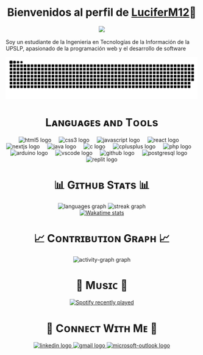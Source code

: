 <p align="center">
  <h1 align="center">Bienvenidos al perfil de <a href="https://github.com/LuciferM12">LuciferM12</a>👋</h1>
</p>
<p align="center">
  <a align="center" href="https://github.com/DenverCoder1/readme-typing-svg">
    <img src="https://readme-typing-svg.herokuapp.com?&font=IBM+Plex+Sans&color=F72EE2&size=25&lines=Bienvenidos+a+mi+Perfil+de+GitHub!;Soy+un+desarollador+FullStack;Soy+un+programador+competitivo" />
  </a>
</p>
<p>Soy un estudiante de la Ingenieria en Tecnologías de la Información de la UPSLP, apasionado de la programación web y el desarrollo de software</p>
<!--- snake -->
<div align="center">
  <img src="grid-snake.svg" alt="snake" />
</div>

<h1 align="center">Lᴀɴɢᴜᴀɢᴇs ᴀɴᴅ Tᴏᴏʟs</h1>

<div align="center">
  <img src="https://cdn.jsdelivr.net/gh/devicons/devicon/icons/html5/html5-original.svg" height="40" alt="html5 logo"  />
  <img width="12" />
  <img src="https://cdn.jsdelivr.net/gh/devicons/devicon/icons/css3/css3-original.svg" height="40" alt="css3 logo"  />
  <img width="12" />
  <img src="https://cdn.jsdelivr.net/gh/devicons/devicon/icons/javascript/javascript-original.svg" height="40" alt="javascript logo"  />
  <img width="12" />
  <img src="https://cdn.jsdelivr.net/gh/devicons/devicon/icons/react/react-original.svg" height="40" alt="react logo"  />
  <img width="12" />
  <img src="https://cdn.jsdelivr.net/gh/devicons/devicon/icons/nextjs/nextjs-original.svg" height="40" alt="nextjs logo"  />
  <img width="12" />
  <img src="https://cdn.jsdelivr.net/gh/devicons/devicon/icons/java/java-original.svg" height="40" alt="java logo"  />
  <img width="12" />
  <img src="https://cdn.jsdelivr.net/gh/devicons/devicon/icons/c/c-original.svg" height="40" alt="c logo"  />
  <img width="12" />
  <img src="https://cdn.jsdelivr.net/gh/devicons/devicon/icons/cplusplus/cplusplus-original.svg" height="40" alt="cplusplus logo"  />
  <img width="12" />
  <img src="https://cdn.jsdelivr.net/gh/devicons/devicon/icons/php/php-original.svg" height="40" alt="php logo"  />
  <img width="12" />
  <img src="https://cdn.simpleicons.org/arduino/00979D" height="40" alt="arduino logo"  />
  <img width="12" />
  <img src="https://cdn.jsdelivr.net/gh/devicons/devicon/icons/vscode/vscode-original.svg" height="40" alt="vscode logo"  />
  <img width="12" />
  <img src="https://skillicons.dev/icons?i=github" height="40" alt="github logo"  />
  <img width="12" />
  <img src="https://cdn.jsdelivr.net/gh/devicons/devicon/icons/postgresql/postgresql-original.svg" height="40" alt="postgresql logo"  />
  <img width="12" />
  <img src="https://cdn.simpleicons.org/replit/F26207" height="40" alt="replit logo"  />
</div>

<h1 align="center">📊 Gɪᴛʜᴜʙ Sᴛᴀᴛs 📊</h1>

<div align="center">
  <img src="https://github-readme-stats.vercel.app/api/top-langs?username=LuciferM12&locale=es&hide_title=false&layout=compact&card_width=320&langs_count=10&theme=moltack&hide_border=true&order=2" height="300" alt="languages graph"  />
  <img src="https://streak-stats.demolab.com?user=LuciferM12&locale=es&mode=daily&theme=moltack&hide_border=false&border_radius=5&order=3" height="200" alt="streak graph"  />
</div>

<div align="center">
  <a href="https://github.com/LuciferM12/github-readme-stats">
    <img src="https://github-readme-stats.vercel.app/api/wakatime?username=LuciferM12" alt="Wakatime stats" />
  </a>
</div>

<h1 align="center">📈 Cᴏɴᴛʀɪʙᴜᴛɪᴏɴ Gʀᴀᴘʜ 📈</h1>

<div align="center">
  <img src="https://github-readme-activity-graph.vercel.app/graph?username=LuciferM12&radius=16&theme=tokyo-day&area=true&order=5&title_color=000&line=333&custom_title=Actividad&hide_border=true" height="300" alt="activity-graph graph"  />
</div>

<h1 align="center">🎼  Mᴜsɪᴄ 🎼</h1>

<div align="center">
  <a href="https://open.spotify.com/user/pj3jq4gxtse7cg4hkmk97toaq">
    <img src="https://spotify-recently-played-readme.vercel.app/api?user=pj3jq4gxtse7cg4hkmk97toaq&count=4&unique=false" alt="Spotify recently played" />
  </a>
</div>

<h1 align="center">🤝 Cᴏɴɴᴇᴄᴛ Wɪᴛʜ Mᴇ 🤝</h1>

<div align="center">
  <a href="https://www.linkedin.com/in/omarrdz/" target="_blank">
    <img src="https://raw.githubusercontent.com/maurodesouza/profile-readme-generator/master/src/assets/icons/social/linkedin/default.svg" width="52" height="40" alt="linkedin logo" />
  </a>
  <a href="mailto:rojasrodriguezmartinomar@gmail.com" target="_blank">
    <img src="https://raw.githubusercontent.com/maurodesouza/profile-readme-generator/master/src/assets/icons/social/gmail/default.svg" width="52" height="40" alt="gmail logo" />
  </a>
  <a href="mailto:178809@upslp.edu.mx" target="_blank">
    <img src="https://raw.githubusercontent.com/maurodesouza/profile-readme-generator/master/src/assets/icons/social/microsoft-outlook/default.svg" width="52" height="40" alt="microsoft-outlook logo" />
  </a>
</div>

